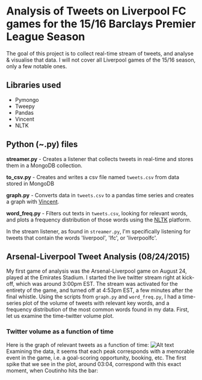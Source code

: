 # Analysis of Tweets on Liverpool FC games for the 15/16 Barclays Premier League Season
The goal of this project is to collect real-time stream of tweets, and analyse & visualise that data. I will not cover all Liverpool games of the 15/16 season, only a few notable ones.

## Libraries used
- Pymongo
- Tweepy
- Pandas
- Vincent
- NLTK

## Python (~.py) files 
**streamer.py** - Creates a listener that collects tweets in real-time and stores them in a MongoDB collection.

**to_csv.py** - Creates and writes a csv file named `tweets.csv` from data stored in MongoDB

**graph.py** - Converts data in `tweets.csv` to a pandas time series and creates a graph with [Vincent](http://vincent.readthedocs.org/en/latest/).

**word_freq.py** - Filters out texts in `tweets.csv`, looking for relevant words, and plots a frequency distribution of those words using the [NLTK](http://www.nltk.org/) platform.

In the stream listener, as found in `streamer.py`, I'm specifically listening for tweets that contain the words 'liverpool', 'lfc', or 'liverpoolfc'.

## Arsenal-Liverpool Tweet Analysis (08/24/2015)
My first game of analysis was the Arsenal-Liverpool game on August 24, played at the Emirates Stadium. I started the live twitter stream right at kick-off, which was around 3:00pm EST. The stream was activated for the entirety of the game, and turned off at 4:53pm EST, a few minutes after the final whistle. Using the scripts from `graph.py` and `word_freq.py`, I had a time-series plot of the volume of tweets with relevant key words, and a frequency distribution of the most common words found in my data. First, let us examine the time-twitter volume plot.
### Twitter volume as a function of time
Here is the graph of relevant tweets as a function of time:
![Alt text](https://raw.github.com/kimasx/lfc-tweet-analysis/master/time_series.png "Twitter Volume vs Time")
Examining the data, it seems that each peak corresponds with a memorable event in the game, i.e. a goal-scoring opportunity, booking, etc. The first spike that we see in the plot, around 03:04, correspond with this exact moment, when Coutinho hits the bar:

<img class="gfyitem" data-id="CourteousImportantFieldspaniel" />


<!-- ![Alt text](https://raw.github.com/kimasx/lfc-tweet-analysis/master/word_freq.png "Word Counts") -->


